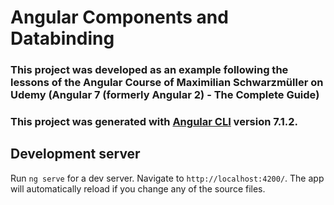 # Angular Components and Databinding
<h3>This project was developed as an example following the lessons of the Angular Course of Maximilian Schwarzmüller on Udemy (Angular 7 (formerly Angular 2) - The Complete Guide)<h3> 

This project was generated with [Angular CLI](https://github.com/angular/angular-cli) version 7.1.2.

## Development server

Run `ng serve` for a dev server. Navigate to `http://localhost:4200/`. The app will automatically reload if you change any of the source files.
